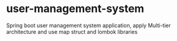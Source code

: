 # user-management-system
Spring boot user management system application, apply Multi-tier architecture and use map struct and lombok libraries

